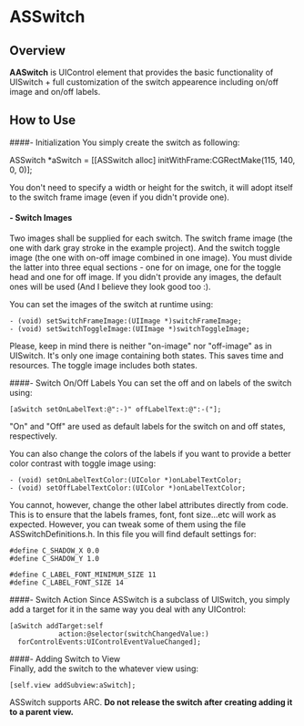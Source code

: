 # ASSwitch

## Overview

**AASwitch** is UIControl element that provides the basic functionality of UISwitch + full customization of the switch appearence including on/off image and on/off labels.

## How to Use

####- Initialization
You simply create the switch as following:

  ASSwitch *aSwitch = [[ASSwitch alloc] initWithFrame:CGRectMake(115, 140, 0, 0)];

You don't need to specify a width or height for the switch, it will adopt itself to the switch frame image (even if you didn't provide one).

#### - Switch Images
Two images shall be supplied for each switch. The switch frame image (the one with dark gray stroke in the example project). And the switch toggle image (the one with on-off image combined in one image). You must divide the latter into three equal sections - one for on image, one for the toggle head and one for off image. If you didn't provide any images, the default ones will be used (And I believe they look good too :).

You can set the images of the switch at runtime using:

	- (void) setSwitchFrameImage:(UIImage *)switchFrameImage;
	- (void) setSwitchToggleImage:(UIImage *)switchToggleImage;
	
Please, keep in mind there is neither "on-image" nor "off-image" as in UISwitch. It's only one image containing both states. This saves time and resources. The toggle image includes both states.	

####- Switch On/Off Labels
You can set the off and on labels of the switch using:

	[aSwitch setOnLabelText:@":-)" offLabelText:@":-("];
	
"On" and "Off" are used as default labels for the switch on and off states, respectively. 

You can also change the colors of the labels if you want to provide a better color contrast with toggle image using:

	- (void) setOnLabelTextColor:(UIColor *)onLabelTextColor;
	- (void) setOffLabelTextColor:(UIColor *)onLabelTextColor;

You cannot, however, change the other label attributes directly from code. This is to ensure that the labels frames, font, font size…etc will work as expected. However, you can tweak some of them using the file ASSwitchDefinitions.h. In this file you will find default settings for:

	#define C_SHADOW_X 0.0
	#define C_SHADOW_Y 1.0

	#define C_LABEL_FONT_MINIMUM_SIZE 11
	#define C_LABEL_FONT_SIZE 14

####- Switch Action
Since ASSwitch is a subclass of UISwitch, you simply add a target for it in the same way you deal with any UIControl:

	[aSwitch addTarget:self
                action:@selector(switchChangedValue:)
      forControlEvents:UIControlEventValueChanged];
      
####- Adding Switch to View      
Finally, add the switch to the whatever view using:

	[self.view addSubview:aSwitch];
	
ASSwitch supports ARC. **Do not release the switch after creating adding it to a parent view.**
